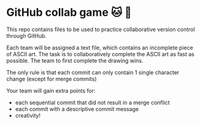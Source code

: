 # GitHub collab game :cat: :dog:

This repo contains files to be used to practice collaborative version control through GitHub.

Each team will be assigned a text file, which contains an incomplete piece of ASCII art.
The task is to collaboratively complete the ASCII art as fast as possible.
The team to first complete the drawing wins.

The only rule is that each commit can only contain 1 single character change (except for merge commits)

Your team will gain  extra points for:
- each sequential commit that did not result in a merge conflict
- each commit with a descriptive commit message
- creativity!
